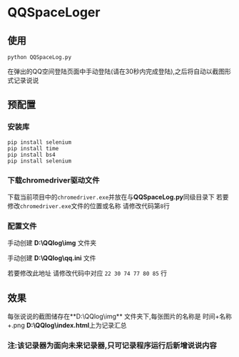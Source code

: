 # QQSpaceLoger

## 使用

`python QQSpaceLog.py`

在弹出的QQ空间登陆页面中手动登陆(请在30秒内完成登陆),之后将自动以截图形式记录说说

## 预配置

### 安装库
```
pip install selenium
pip install time
pip install bs4
pip install selenium
```

### 下载chromedriver驱动文件

下载当前项目中的`chromedriver.exe`并放在与**QQSpaceLog.py**同级目录下
若要修改`chromedriver.exe`文件的位置或名称 请修改代码第`8`行

### 配置文件

手动创建 **D:\QQlog\img** 文件夹

手动创建 **D:\QQlog\qq.ini** 文件

若要修改此地址 请修改代码中对应 `22 30 74 77 80 85` 行

## 效果

每张说说的截图储存在**D:\QQlog\img\** 文件夹下,每张图片的名称是 时间+名称+.png
**D:\QQlog\index.html**上为记录汇总

### 注:该记录器为面向未来记录器,只可记录程序运行后新增说说内容
